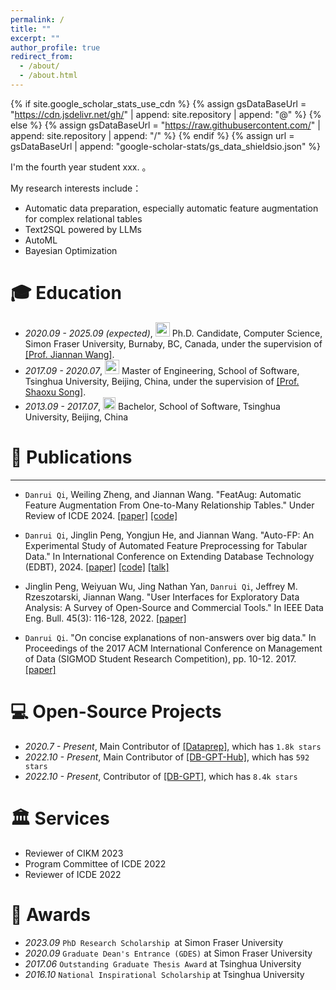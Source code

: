 ```yaml
---
permalink: /
title: ""
excerpt: ""
author_profile: true
redirect_from: 
  - /about/
  - /about.html
---
```


{% if site.google_scholar_stats_use_cdn %}
{% assign gsDataBaseUrl = "https://cdn.jsdelivr.net/gh/" | append: site.repository | append: "@" %}
{% else %}
{% assign gsDataBaseUrl = "https://raw.githubusercontent.com/" | append: site.repository | append: "/" %}
{% endif %}
{% assign url = gsDataBaseUrl | append: "google-scholar-stats/gs_data_shieldsio.json" %}

<span class='anchor' id='about-me'></span>

I'm the fourth year student xxx.
 <a href='https://scholar.google.com/citations?user=ah4B4xIAAAAJ'></a>。

My research interests include：
- Automatic data preparation, especially automatic feature augmentation for complex relational tables
- Text2SQL powered by LLMs
- AutoML
- Bayesian Optimization

<span class='anchor' id='-xl'></span>

# 🎓 Education
- *2020.09 - 2025.09 (expected)*, <a href="https://www.hust.edu.cn/"><img class="svg" src="/images/HUST_logo.svg" width="23pt"></a> Ph.D. Candidate, Computer Science, Simon Fraser University, Burnaby, BC, Canada, under the supervision of [[Prof. Jiannan Wang]](https://www.cs.sfu.ca/~jnwang/).
- *2017.09 - 2020.07*, <a href="https://www.hust.edu.cn/"><img class="svg" src="/images/HUST_logo.svg" width="23pt"></a> Master of Engineering, School of Software, Tsinghua University, Beijing, China, under the supervision of [[Prof. Shaoxu Song]](https://sxsong.github.io/).
- *2013.09 - 2017.07*, <a href="https://www.scu.edu.cn/"><img class="svg" src="/images/SCU_logo.svg" width="20pt"></a> Bachelor, School of Software, Tsinghua University, Beijing, China
 
<span class='anchor' id='-lwzl'></span>

# 📝 Publications
---

-	`Danrui Qi`, Weiling Zheng, and Jiannan Wang. "FeatAug: Automatic Feature Augmentation From One-to-Many Relationship Tables." Under Review of ICDE 2024.
[[paper]]() [[code]]() 

-	`Danrui Qi`, Jinglin Peng, Yongjun He, and Jiannan Wang. "Auto-FP: An Experimental Study of Automated Feature Preprocessing for Tabular Data." In International Conference on Extending Database Technology (EDBT), 2024.
[[paper]](https://arxiv.org/pdf/2310.02540.pdf) [[code]](https://github.com/qidanrui/Auto-FP) [[talk]]()

-	Jinglin Peng, Weiyuan Wu, Jing Nathan Yan, `Danrui Qi`, Jeffrey M. Rzeszotarski, Jiannan Wang. "User Interfaces for Exploratory Data Analysis: A Survey of Open-Source and Commercial Tools." In IEEE Data Eng. Bull. 45(3): 116-128, 2022.
[[paper]](http://sites.computer.org/debull/A22sept/p116.pdf) 

-	`Danrui Qi`. "On concise explanations of non-answers over big data." In Proceedings of the 2017 ACM International Conference on Management of Data (SIGMOD Student Research Competition), pp. 10-12. 2017.
[[paper]](https://dl.acm.org/doi/abs/10.1145/3055167.3055180)

<span class='anchor' id='-gzsx'></span>

# 💻 Open-Source Projects
- *2020.7 - Present*, Main Contributor of [[Dataprep]](https://github.com/sfu-db/dataprep), which has `1.8k stars`
- *2022.10 - Present*, Main Contributor of [[DB-GPT-Hub]](https://github.com/eosphoros-ai/DB-GPT-Hub), which has `592 stars`
- *2022.10 - Present*, Contributor of [[DB-GPT]](https://github.com/eosphoros-ai/DB-GPT), which has `8.4k stars`
  
<span class='anchor' id='-xshy'></span>

# 🏛️ Services
- Reviewer of CIKM 2023
- Program Committee of ICDE 2022
- Reviewer of ICDE 2022

<span class='anchor' id='-ryjx'></span>

# 🏅 Awards
- *2023.09* `PhD Research Scholarship `at Simon Fraser University 
- *2020.09* `Graduate Dean's Entrance (GDES)` at Simon Fraser University 
- *2017.06* `Outstanding Graduate Thesis Award` at Tsinghua University
- *2016.10* `National Inspirational Scholarship` at Tsinghua University


